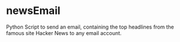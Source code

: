 # newsEmail
Python Script to send an email, containing the top headlines from the famous site Hacker News to any email account.
